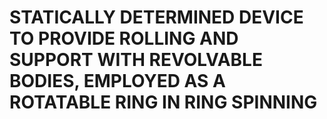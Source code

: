 # STATICALLY DETERMINED DEVICE TO PROVIDE ROLLING AND SUPPORT WITH REVOLVABLE BODIES, EMPLOYED AS A ROTATABLE RING IN RING SPINNING